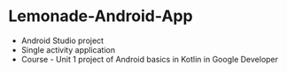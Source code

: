 # Lemonade-Android-App

- Android Studio project
- Single activity application
- Course - Unit 1 project of Android basics in Kotlin in Google Developer

